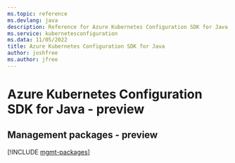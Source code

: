 ```yaml
---
ms.topic: reference
ms.devlang: java
description: Reference for Azure Kubernetes Configuration SDK for Java
ms.service: kubernetesconfiguration
ms.data: 11/05/2022
title: Azure Kubernetes Configuration SDK for Java
author: joshfree
ms.author: jfree
---
```

# Azure Kubernetes Configuration SDK for Java - preview

## Management packages - preview
[!INCLUDE [mgmt-packages](kubernetes-configuration-mgmt-index.md)]